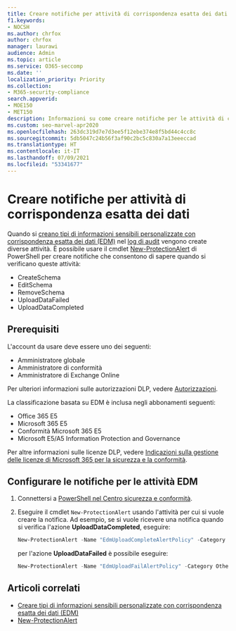```yaml
---
title: Creare notifiche per attività di corrispondenza esatta dei dati
f1.keywords:
- NOCSH
ms.author: chrfox
author: chrfox
manager: laurawi
audience: Admin
ms.topic: article
ms.service: O365-seccomp
ms.date: ''
localization_priority: Priority
ms.collection:
- M365-security-compliance
search.appverid:
- MOE150
- MET150
description: Informazioni su come creare notifiche per le attività di corrispondenza esatta dei dati.
ms.custom: seo-marvel-apr2020
ms.openlocfilehash: 263dc319d7e7d3ee5f12ebe374e8f5bd44c4cc8c
ms.sourcegitcommit: 5db5047c24b56f3af90c2bc5c830a7a13eeeccad
ms.translationtype: HT
ms.contentlocale: it-IT
ms.lasthandoff: 07/09/2021
ms.locfileid: "53341677"
---
```

# <a name="create-notifications-for-exact-data-match-activities"></a>Creare notifiche per attività di corrispondenza esatta dei dati

Quando si [creano tipi di informazioni sensibili personalizzate con corrispondenza esatta dei dati (EDM)](create-custom-sensitive-information-types-with-exact-data-match-based-classification.md) nel [log di audit](search-the-audit-log-in-security-and-compliance.md#before-you-search-the-audit-log) vengono create diverse attività. È possibile usare il cmdlet [New-ProtectionAlert](/powershell/module/exchange/new-protectionalert) di PowerShell per creare notifiche che consentono di sapere quando si verificano queste attività:

- CreateSchema
- EditSchema
- RemoveSchema
- UploadDataFailed
- UploadDataCompleted

## <a name="pre-requisites"></a>Prerequisiti

L'account da usare deve essere uno dei seguenti:

- Amministratore globale
- Amministratore di conformità
- Amministratore di Exchange Online

Per ulteriori informazioni sulle autorizzazioni DLP, vedere [Autorizzazioni](data-loss-prevention-policies.md#permissions).

La classificazione basata su EDM è inclusa negli abbonamenti seguenti:

- Office 365 E5
- Microsoft 365 E5
- Conformità Microsoft 365 E5
- Microsoft E5/A5 Information Protection and Governance

Per altre informazioni sulle licenze DLP, vedere [Indicazioni sulla gestione delle licenze di Microsoft 365 per la sicurezza e la conformità](/office365/servicedescriptions/microsoft-365-service-descriptions/microsoft-365-tenantlevel-services-licensing-guidance/microsoft-365-security-compliance-licensing-guidance#information-protection).

## <a name="configure-notifications-for-edm-activities"></a>Configurare le notifiche per le attività EDM

1. Connettersi a [PowerShell nel Centro sicurezza e conformità](/powershell/exchange/connect-to-scc-powershell).

2. Eseguire il cmdlet `New-ProtectionAlert` usando l'attività per cui si vuole creare la notifica.  Ad esempio, se si vuole ricevere una notifica quando si verifica l'azione **UploadDataCompleted**, eseguire:

    ```powershell
    New-ProtectionAlert -Name "EdmUploadCompleteAlertPolicy" -Category Others -NotifyUser <address to send notification to> -ThreatType Activity -Operation UploadDataCompleted -Description "Custom alert policy to track when EDM upload Completed" -AggregationType None
    ```
    
    per l'azione **UploadDataFailed** è possibile eseguire:
    
    ```powershell
    New-ProtectionAlert -Name "EdmUploadFailAlertPolicy" -Category Others -NotifyUser <SMTP address to send notification to> -ThreatType Activity -Operation UploadDataFailed -Description "Custom alert policy to track when EDM upload Failed" -AggregationType None -Severity High
    ```

## <a name="related-articles"></a>Articoli correlati

- [Creare tipi di informazioni sensibili personalizzate con corrispondenza esatta dei dati (EDM)](create-custom-sensitive-information-types-with-exact-data-match-based-classification.md)
- [New-ProtectionAlert](/powershell/module/exchange/new-protectionalert)